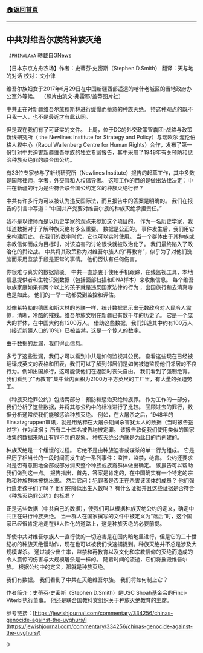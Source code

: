 ###  [:house:返回首頁](https://github.com/ourhimalayas/txt)
---

## 中共对维吾尔族的种族灭绝
` JPHIMALAYA` [轉載自GNews](https://gnews.org/zh-hans/1013254/)

【日本东京方舟农场】作者：史蒂芬·史密斯（Stephen D.Smith） 翻译：天与地的对话   校对：文小律

维吾尔族妇女于2017年6月29日在中国新疆西部遥远的喀什老城区的当地政府办公室外等候。  （照片由凯文·弗雷耶/盖蒂图片社）

中共正在对新疆维吾尔族穆斯林进行缓慢而蓄意的种族灭绝。 持这种观点的既不只我一人，也不是最近才有此认同。

但是现在我们有了可证实的文件。 上周，位于DC的外交政策智囊团-战略与政策新线研究所（ the Newlines Institute for Strategy and Policy）与瑞欧尔 渥伦伯格人权中心（Raoul Wallenberg Centre for Human Rights）合作，发布了第一份针对中共迫害新疆维吾尔族的独立专家报告，其中采用了1948年有关预防和惩治种族灭绝罪的联合国公约。

有33位专家参与了新线研究所（Newlines Institute）报告的起草工作，其中多数是国际律师，学者，外交官和人权倡导者。 这项工作的目的是做出法律决定：中共在新疆的行为是否符合联合国公约定义的种族灭绝行径？

中共有许多行为可以被认为违反国际法，而且报告中的答案是明确的。 我们在报告的引言中写道：“中国共产党要对维吾尔族的种族灭绝承担责任。”

我不是以律师而是以历史学家的观点来参加这个项目的。 作为一名历史学家，我知道数据对于了解种族灭绝有多么重要。 数据是公正的。 事件发生后，我们用它来构建历史。 在我们的数字时代，它也可以实时使用。 当一个群体由于其种族或宗教信仰而成为目标时，对该迫害的讨论很快就被政治化了。 我们最终陷入了政治化的舆论战。 中共将其政策称为对维吾尔族人的“再教育”，似乎为了对他们洗脑而采用监禁手段是正常的事情。 他们否认有任何伤害。

你很难与真实的数据辩驳。 中共一直热衷于使用手机跟踪，在线监视工具，本地信息提供者和生物识别数据（包括面部扫描和DNA样本）来收集信息。 每个维吾尔族家庭如果有两个以上的孩子就是违反国家法律的行为； 出国旅行和去清真寺也是如此。 他们的一举一动都受到监控和评估。

就像希特勒的德国和斯大林的苏联一样，统计数据显示出无数政府对人民令人震惊，清晰，冷酷的摧残。维吾尔族文明在新疆已有数千年的历史了。 它是一个庞大的群体，在中国大约有1200万人。 借助这些数据，我们知道其中约有100万人（接近新疆人口的10％）已被监禁，这是一个惊人的数字。

由于数据的泄漏，我们得此信息。

多亏了这些泄漏，我们才可以看到中共是如何监视其公民。 查看这些现在已经被翻译成英文的表格和图表，我们可以了解到邻居们是如何被迫监视他们邻居的不良行为。例如出国旅行，这可能使他们在返回时丧失自由。 我们看到了强制绝育。 我们看到了“再教育”集中营内面积为2100万平方英尺的工厂里，有大量的强迫劳工。

《种族灭绝罪公约》包括两部分：预防和惩治灭绝种族罪。 作为工作的一部分，我们分析了这些数据，并将其与公约中的标准进行了比较。 回顾过去的罪行，数据分析通常使我们能够惩治种族灭绝。 例如，在大屠杀之后，1948年的Einsatzgruppen审讯，就是用纳粹在大屠杀期间杀害犹太人的数据（当时被告签过字）作为证据； 所有二十四名被告均被定罪。 该报告敦促我们使用类似的国家收集的数据来防止有罪不罚的现象。 种族灭绝公约就是为此目的而创建的。

种族灭绝是一个缓慢的过程。 它绝不是由种族迫害或谋杀的单一行为组成。 它是经历了相当长的一段时间而发生的一系列事件：监控，监禁，绝育。 公约还要求对是否有意图地全部或部分消灭整个种族或族裔群体做出确定。 该报告可以帮助我们做到这一点。 报告指出，首先，答案是肯定的，在中国确实有一个特定的宗教和种族群体被挑出来。 然后它问：犯罪者是否正在杀害该团体的成员？ 他们强行遣走孩子们了吗？ 他们在降低出生人数吗？ 有什么证据并且这些证据是否符合《种族灭绝罪公约》的标准？

正是这些数据（中共自己的数据），使我们可以根据种族灭绝公约的定义，确定中共正在进行种族灭绝。 当一群人在国家撰写的文件中被定义为“落后”时，这个国家已经很肯定地走在非人性化的道路上，这是种族灭绝的必要前提。

即使中共对维吾尔族人一直行使的一切迫害是在国内暗地里进行，但是它的二十世纪初的种族灭绝慢动作，现在也可以被我们快速捕捉到。种族灭绝并不总是涉及大规模谋杀。 通过减少出生率，监禁和再教育以及文化和宗教信仰的灭绝而造成的令人震惊的伤害与大规模屠杀是一样的。 随着时间的流逝，它们将摧毁维吾尔族。 根据公约中的定义，那就是种族灭绝。

我们有数据。 我们看到了中共在灭绝维吾尔族。 我们将如何制止它？

作者简介：史蒂芬·史密斯（Stephen D.Smith）是USC Shoah基金会的Finci-Viterbi执行董事。 他还是联合国教科文组织关于种族灭绝教育的主席。

参考链接：[https://jewishjournal.com/commentary/334256/chinas-genocide-against-the-uyghurs/](https://jewishjournal.com/commentary/334256/chinas-genocide-against-the-uyghurs/)

0
